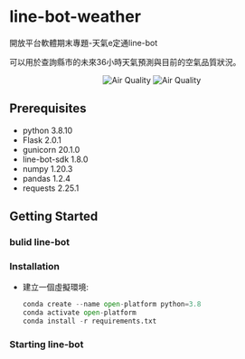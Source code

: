 # line-bot-weather

開放平台軟體期末專題-天氣e定通line-bot

可以用於查詢縣市的未來36小時天氣預測與目前的空氣品質狀況。
<p align="center">
  <img src="https://github.com/CYLiao1127/line-bot-weather/blob/master/ref/weather.gif" alt="Air Quality">
  <img src="https://github.com/CYLiao1127/line-bot-weather/blob/master/ref/qulity.gif" alt="Air Quality">
</p>

## Prerequisites
  * python 3.8.10
  * Flask 2.0.1
  * gunicorn 20.1.0
  * line-bot-sdk 1.8.0
  * numpy 1.20.3
  * pandas 1.2.4
  * requests 2.25.1


## Getting Started

  ### bulid line-bot
  
  ### Installation
   * 建立一個虛擬環境:
        ``` python
        conda create --name open-platform python=3.8
        conda activate open-platform
        conda install -r requirements.txt
        ```
  
  ### Starting line-bot
  
  
